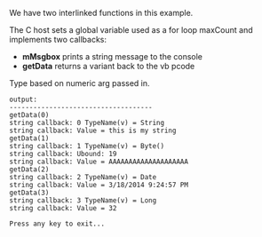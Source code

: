 We have two interlinked functions in this example.

The C host sets a global variable used as a for loop maxCount
and implements two callbacks:

* __mMsgbox__ prints a string message to the console
* __getData__ returns a variant back to the vb pcode 

Type based on numeric arg passed in.

```
output:
------------------------------------
getData(0)
string callback: 0 TypeName(v) = String
string callback: Value = this is my string
getData(1)
string callback: 1 TypeName(v) = Byte()
string callback: Ubound: 19
string callback: Value = AAAAAAAAAAAAAAAAAAAA
getData(2)
string callback: 2 TypeName(v) = Date
string callback: Value = 3/18/2014 9:24:57 PM
getData(3)
string callback: 3 TypeName(v) = Long
string callback: Value = 32

Press any key to exit...
```